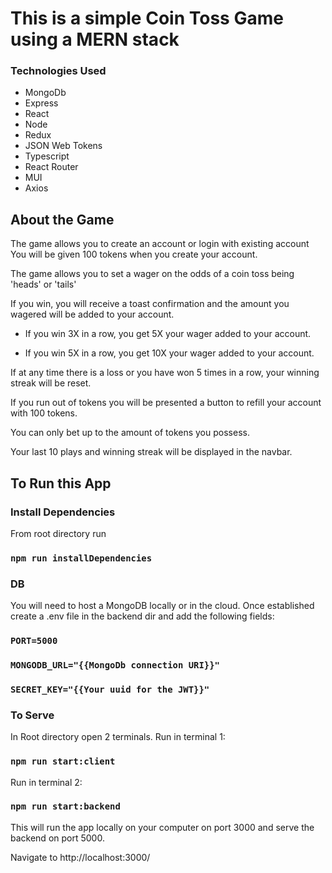 # This is a simple Coin Toss Game using a MERN stack

### Technologies Used
- MongoDb
- Express
- React
- Node
- Redux
- JSON Web Tokens
- Typescript
- React Router
- MUI
- Axios

## About the Game
The game allows you to create an account or login with existing account
You will be given 100 tokens when you create your account. 

The game allows you to set a wager on the odds of a coin toss being 'heads' or 'tails'

If you win, you will receive a toast confirmation and the amount you wagered will be added to your account.

- If you win 3X in a row, you get 5X your wager added to your account.

- If you win 5X in a row, you get 10X your wager added to your account.

If at any time there is a loss or you have won 5 times in a row, your winning streak will be reset.

If you run out of tokens you will be presented a button to refill your account with 100 tokens.

You can only bet up to the amount of tokens you possess.

Your last 10 plays and winning streak will be displayed in the navbar.

## To Run this App

### Install Dependencies
From root directory run
### `npm run installDependencies` 

### DB
You will need to host a MongoDB locally or in the cloud.
Once established create a .env file in the backend dir and add the following fields:
### `PORT=5000`
### `MONGODB_URL="{{MongoDb connection URI}}"`
### `SECRET_KEY="{{Your uuid for the JWT}}"`

### To Serve
In Root directory open 2 terminals.
Run in terminal 1:
### `npm run start:client`

Run in terminal 2:
### `npm run start:backend`

This will run the app locally on your computer on port 3000 and serve the backend on port 5000.

Navigate to http://localhost:3000/